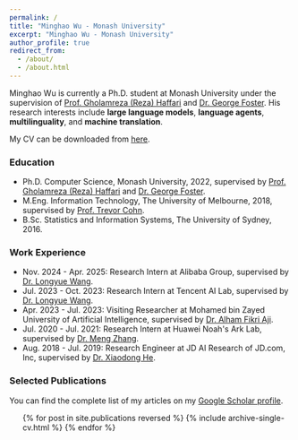 ```yaml
---
permalink: /
title: "Minghao Wu - Monash University"
excerpt: "Minghao Wu - Monash University"
author_profile: true
redirect_from: 
  - /about/
  - /about.html
---
```



Minghao Wu is currently a Ph.D. student at Monash University under the supervision of [Prof. Gholamreza (Reza) Haffari](https://users.monash.edu.au/~gholamrh/) and [Dr. George Foster](http://www.iro.umontreal.ca/~foster/). His research interests include <b>large language models</b>, <b>language agents</b>, <b>multilinguality</b>, and <b>machine translation</b>.


<!-- My CV can be downloaded from <a href="https://minghao-wu.github.io/files/cv/minghao-wu-cv-en.pdf"><u>English version</u></a> and <a href="https://minghao-wu.github.io/files/cv/minghao-wu-cv-zh.pdf"><u>中文版</u></a>. -->
My CV can be downloaded from <a href="https://minghao-wu.github.io/files/cv/minghao-wu-cv-en.pdf"><u>here</u></a>.

### Education

* Ph.D. Computer Science, Monash University, 2022, supervised by [Prof. Gholamreza (Reza) Haffari](https://users.monash.edu.au/~gholamrh/) and [Dr. George Foster](http://www.iro.umontreal.ca/~foster/).
* M.Eng. Information Technology, The University of Melbourne, 2018, supervised by [Prof. Trevor Cohn](https://trevorcohn.github.io/).
* B.Sc. Statistics and Information Systems, The University of Sydney, 2016.


### Work Experience

* Nov. 2024 - Apr. 2025: Research Intern at Alibaba Group, supervised by [Dr. Longyue Wang](http://www.longyuewang.com/).
* Jul. 2023 - Oct. 2023: Research Intern at Tencent AI Lab, supervised by [Dr. Longyue Wang](http://www.longyuewang.com/).
* Apr. 2023 - Jul. 2023: Visiting Researcher at Mohamed bin Zayed University of Artificial Intelligence, supervised by [Dr. Alham Fikri Aji](https://afaji.github.io/).
* Jul. 2020 - Jul. 2021: Research Intern at Huawei Noah's Ark Lab, supervised by [Dr. Meng Zhang](https://zmlarry.github.io/).
* Aug. 2018 - Jul. 2019: Research Engineer at JD AI Research of JD.com, Inc, supervised by [Dr. Xiaodong He](https://scholar.google.com/citations?user=W5WbqgoAAAAJ&hl=en).

### Selected Publications
You can find the complete list of my articles on my [Google Scholar profile](https://scholar.google.com/citations?user=E2zcuy0AAAAJ&hl=en).

  <ul>{% for post in site.publications reversed %}
    {% include archive-single-cv.html %}
  {% endfor %}</ul>